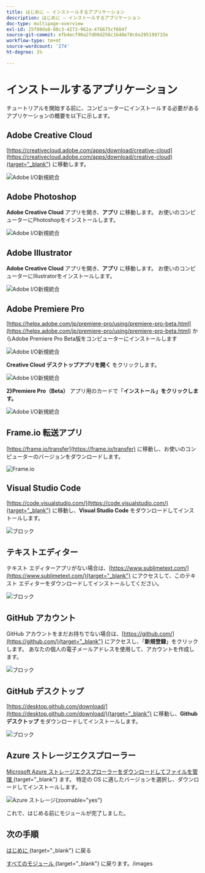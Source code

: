 ```yaml
---
title: はじめに – インストールするアプリケーション
description: はじめに – インストールするアプリケーション
doc-type: multipage-overview
exl-id: 25f80da8-88c3-4273-962a-476675cf6047
source-git-commit: efb4ecf90a27d00d256c1648e78c6e295199733e
workflow-type: tm+mt
source-wordcount: '274'
ht-degree: 1%

---
```


# インストールするアプリケーション

チュートリアルを開始する前に、コンピューターにインストールする必要があるアプリケーションの概要を以下に示します。

## Adobe Creative Cloud

[https://creativecloud.adobe.com/apps/download/creative-cloud](https://creativecloud.adobe.com/apps/download/creative-cloud){target="_blank"} に移動します。

![Adobe I/O新規統合 ](./images/cc.png)

## Adobe Photoshop

**Adobe Creative Cloud** アプリを開き、**アプリ** に移動します。 お使いのコンピューターにPhotoshopをインストールします。

![Adobe I/O新規統合 ](./images/psd.png)

## Adobe Illustrator

**Adobe Creative Cloud** アプリを開き、**アプリ** に移動します。 お使いのコンピューターにIllustratorをインストールします。

![Adobe I/O新規統合 ](./images/psd.png)

## Adobe Premiere Pro

[https://helpx.adobe.com/jp/premiere-pro/using/premiere-pro-beta.html](https://helpx.adobe.com/jp/premiere-pro/using/premiere-pro-beta.html) からAdobe Premiere Pro Beta版をコンピューターにインストールします

![Adobe I/O新規統合 ](./images/prpro.png)

**Creative Cloud デスクトップアプリを開く** をクリックします。

![Adobe I/O新規統合 ](./images/prpro1.png)

**2&rbrace;Premiere Pro（Beta）** アプリ用のカードで「**インストール」をクリックします。**

![Adobe I/O新規統合 ](./images/prpro2.png)

## Frame.io 転送アプリ

[https://frame.io/transfer](https://frame.io/transfer) に移動し、お使いのコンピューターのバージョンをダウンロードします。

![Frame.io](./images/frameio11.png)

## Visual Studio Code

[https://code.visualstudio.com/](https://code.visualstudio.com/){target="_blank"} に移動し、**Visual Studio Code** をダウンロードしてインストールします。

![ ブロック ](./images/vsc1.png)

## テキストエディター

テキスト エディターアプリがない場合は、[https://www.sublimetext.com/](https://www.sublimetext.com/){target="_blank"} にアクセスして、このテキスト エディターをダウンロードしてインストールしてください。

![ ブロック ](./images/text1.png)

## GitHub アカウント

GitHub アカウントをまだお持ちでない場合は、[https://github.com/](https://github.com/){target="_blank"} にアクセスし、「**新規登録**」をクリックします。 あなたの個人の電子メールアドレスを使用して、アカウントを作成します。

![ ブロック ](./images/git.png)

## GitHub デスクトップ

[https://desktop.github.com/download/](https://desktop.github.com/download/){target="_blank"} に移動し、**Github デスクトップ** をダウンロードしてインストールします。

![ ブロック ](./images/block1.png)

## Azure ストレージエクスプローラー

[Microsoft Azure ストレージエクスプローラーをダウンロードしてファイルを管理 ](https://azure.microsoft.com/en-us/products/storage/storage-explorer#Download-4){target="_blank"} ます。 特定の OS に適したバージョンを選択し、ダウンロードしてインストールします。

![Azure ストレージ ](./images/az10.png){zoomable="yes"}

これで、はじめる前にモジュールが完了しました。

## 次の手順

[ はじめに ](./getting-started.md){target="_blank"} に戻る

[ すべてのモジュール ](./../../../overview.md){target="_blank"} に戻ります。/images
